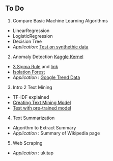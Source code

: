 
## To Do

1. Compare Basic Machine Learning Algorithms
 - LinearRegression
 - LogisticRegression
 - Decision Tree
 - _Application_: [Test on synthethic data](http://nbviewer.jupyter.org/github/uzay00/CMPE251/blob/master/Lecture6/Compare%20ML%20algorithms.ipynb)
 
2. Anomaly Detection [Kaggle Kernel](https://www.kaggle.com/pavansanagapati/anomaly-detection-credit-card-fraud-analysis)
 - [3 Sigma Rule](http://nbviewer.jupyter.org/github/uzay00/CMPE251/blob/master/Lecture%204/9%20-%20Simple%20Anomaly%20Detector%20in%20Real%20Time.ipynb) and [link](http://nbviewer.jupyter.org/github/uzay00/CMPE251/blob/master/Lecture%204/Normal%20Distribution%20and%203%20Sigma%20Rule.ipynb)
 - [Isolation Forest](http://nbviewer.jupyter.org/github/uzay00/CMPE251/blob/master/Lecture6/Isolation%20Forest.ipynb)
 - _Application_ : [Google Trend Data](https://trends.google.com.tr/trends/explore?date=today%205-y&geo=TR&q=darbe)

3. Intro 2 Text Mining
 - TF-IDF explained
 - [Creating Text Mining Model](https://github.com/uzay00/CMPE251/blob/master/Lecture5/Intro2TextMining/1-Create%20Text%20Mining%20Model.ipynb)
 - [Test with pre-trained model](http://nbviewer.jupyter.org/github/uzay00/CMPE251/blob/master/Lecture5/Intro2TextMining/2-Test%20predefined%20model%20on%20a%20new%20data.ipynb)

4. Text Summarization
 - Algorithm to Extract Summary
 - _Application_ : Summary of Wikipedia page
 
5. Web Scraping
 - _Application_ : ukitap
